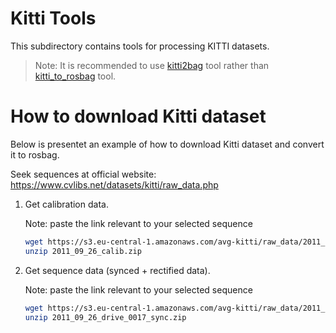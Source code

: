 # Kitti Tools

This subdirectory contains tools for processing KITTI datasets.

> Note:
> It is recommended to use [kitti2bag](./kitti2bag) tool rather than [kitti_to_rosbag](./kitti_to_rosbag) tool.


# How to download Kitti dataset

Below is presentet an example of how to download Kitti dataset and convert it to rosbag.

Seek sequences at official website: https://www.cvlibs.net/datasets/kitti/raw_data.php

1. Get calibration data. 

    Note: paste the link relevant to your selected sequence
    ```bash
    wget https://s3.eu-central-1.amazonaws.com/avg-kitti/raw_data/2011_09_26_calib.zip
    unzip 2011_09_26_calib.zip
    ```

2. Get sequence data (synced + rectified data). 

    Note: paste the link relevant to your selected sequence
    ```bash
    wget https://s3.eu-central-1.amazonaws.com/avg-kitti/raw_data/2011_09_26_drive_0017/2011_09_26_drive_0017_sync.zip
    unzip 2011_09_26_drive_0017_sync.zip
    ```


